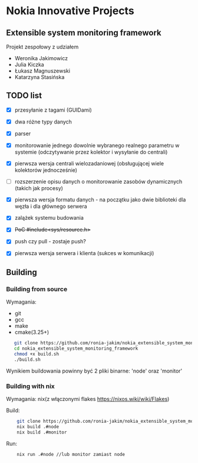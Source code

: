 # Nokia Innovative Projects

## Extensible system monitoring framework

Projekt zespołowy z udziałem

- Weronika Jakimowicz
- Julia Kiczka
- Łukasz Magnuszewski
- Katarzyna Stasińska

## TODO list

- [x] przesyłanie z tagami (GUIDami)
- [x] dwa różne typy danych
- [x] parser
- [x] monitorowanie jednego dowolnie wybranego  realnego parametru w systemie (odczytywanie przez kolektor i wysyłanie do centrali)
- [x] pierwsza wersja centrali wielozadaniowej (obsługującej wiele kolektorów jednocześnie)
- [ ] rozszerzenie opisu danych o monitorowanie zasobów dynamicznych (takich jak procesy)
- [x] pierwsza wersja formatu danych - na początku jako dwie biblioteki dla węzła i dla głównego serwera
- [x] zalążek systemu budowania
- [x] ~~PoC #include<sys/resource.h>~~
- [x] push czy pull - zostaje push?
- [x] pierwsza wersja serwera i klienta (sukces w komunikacji)


## Building 


### Building from source

Wymagania:
+ git
+ gcc
+ make
+ cmake(3.25+)

```bash
   git clone https://github.com/ronia-jakim/nokia_extensible_system_monitoring_framework
   cd nokia_extensible_system_monitoring_framework 
   chmod +x build.sh
   ./build.sh
```

<!---
```bash
   git clone https://github.com/ronia-jakim/nokia_extensible_system_monitoring_framework
   cd nokia_extensible_system_monitoring_framework 
   cmake . 
   make all
```
--->

Wynikiem buildowania powinny być 2 pliki binarne: 'node' oraz 'monitor'


### Building with nix 

Wymagania:
    nix(z włączonymi flakes https://nixos.wiki/wiki/Flakes)

Build:
```bash
    git clone https://github.com/ronia-jakim/nokia_extensible_system_monitoring_framework
    nix build .#node
    nix build .#monitor
```
Run:
```bash 
    nix run .#node //lub monitor zamiast node
```
